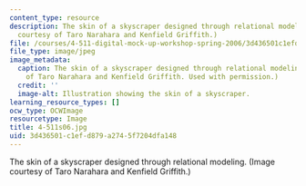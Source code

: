 ```yaml
---
content_type: resource
description: The skin of a skyscraper designed through relational modeling. (Image
  courtesy of Taro Narahara and Kenfield Griffith.)
file: /courses/4-511-digital-mock-up-workshop-spring-2006/3d436501c1efd879a2745f7204dfa148_4-511s06.jpg
file_type: image/jpeg
image_metadata:
  caption: The skin of a skyscraper designed through relational modeling. (Image courtesy
    of Taro Narahara and Kenfield Griffith. Used with permission.)
  credit: ''
  image-alt: Illustration showing the skin of a skyscraper.
learning_resource_types: []
ocw_type: OCWImage
resourcetype: Image
title: 4-511s06.jpg
uid: 3d436501-c1ef-d879-a274-5f7204dfa148
---
```

The skin of a skyscraper designed through relational modeling. (Image courtesy of Taro Narahara and Kenfield Griffith.)


